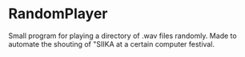 # RandomPlayer
Small program for playing a directory of .wav files randomly. Made to automate the shouting of "SIIKA at a certain computer festival.
